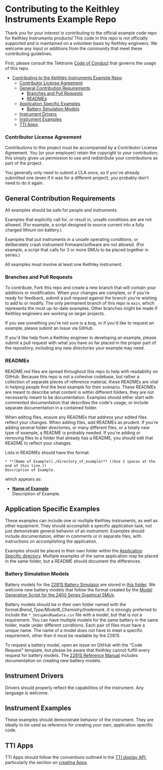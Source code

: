# Contributing to the Keithley Instruments Example Repo

Thank you for your interest in contributing to the official example code repo for Keithley Instruments products! This code in this repo is not officially supported and is maintained on a volunteer basis by Keithley engineers. We welcome any input or additions from the community that meet these contributing guidelines. 

First, please consult the Tektronix [Code of Conduct](https://github.com/tektronix/.github/blob/main/CODE_OF_CONDUCT.md) that governs the usage of this repo.

- [Contributing to the Keithley Instruments Example Repo](#contributing-to-the-keithley-instruments-example-repo)
    - [Contributor License Agreement](#contributor-license-agreement)
  - [General Contribution Requirements](#general-contribution-requirements)
    - [Branches and Pull Requests](#branches-and-pull-requests)
    - [READMEs](#readmes)
  - [Application Specific Examples](#application-specific-examples)
    - [Battery Simulation Models](#battery-simulation-models)
  - [Instrument Drivers](#instrument-drivers)
  - [Instrument Examples](#instrument-examples)
  - [TTI Apps](#tti-apps)

### Contributor License Agreement

Contributions to this project must be accompanied by a Contributor License Agreement. You (or your employer) retain the copyright to your contribution; this simply gives us permission to use and redistribute your contributions as part of the project.

You generally only need to submit a CLA once, so if you've already submitted one (even if it was for a different project), you probably don't need to do it again.

## General Contribution Requirements

All examples should be safe for people and instruments. 

Examples that explicitly call for, or result in, unsafe conditions are are not allowed. (For example, a script designed to source current into a fully charged lithium ion battery.) 

Examples that put instruments in a unsafe operating conditions, or deliberately crash instrument firmware/software are not allowed. (For example, a script that calls for 3 or more SMUs to be placed together in series.)

All examples must involve at least one Keithley instrument.

### Branches and Pull Requests

To contribute, Fork this repo and create a new branch that will contain your additions or modification. When your changes are complete, or if you're ready for feedback, submit a pull request against the branch you're wishing to add to or modify. The only permanent branch of this repo is `main`, which represents the most up-to-date examples. Other branches might be made if Keithley engineers are working on larger projects.

If you see something you're not sure is a bug, or if you'd like to request an example, please submit an Issue via GitHub.  

If you'd like help from a Keithley engineer in developing an example, please submit a pull request with what you have so far placed in the proper part of the repository, including any new directories your example may need. 

### READMEs

README.md files are spread throughout this repo to help with readability on GitHub. Because this repo is not a cohesive codebase, but rather a collection of separate pieces of reference material, these READMEs are vital in helping people find the best example for their scenario. These READMEs are meant to describe what content is within different folders, they are not necessarily meant to be documentation. Examples should either start with commented documentation that describes the code's usage, or include separate documentation in a contained folder. 

When editing files, ensure any READMEs that address your edited files reflect your changes. When adding files, add READMEs as prudent. If you're adding several folder directories, or many different files, or a totally new type of example, a README is probably needed. If you're adding or removing files to a folder that already has a README, you should edit that README to reflect your changes. 

Lists in READMEs should have this format:

```
* **[Name of Example](./directory_of_example)** ((Use 2 spaces at the end of this line.))
Description of Example.
```

which appears as:

* **[Name of Example](./directory_of_example/)**  
Description of Example.

## Application Specific Examples

These examples can include one or multiple Keithley instruments, as well as other equipment. They should accomplish a specific application task, not just demonstrate general behavior of an instrument. Examples should include documentation, either in comments or in separate files, with instructions on accomplishing the application.

Examples should be placed in their own folder within the [Application Specific directory](./Application_Specific/). Multiple examples of the same application may be placed in the same folder, but a README should document the differences.

### Battery Simulation Models

Battery models for the [2281S Battery Simulator](https://www.tek.com/tektronix-and-keithley-dc-power-supplies/2281s) are stored in [this folder](./Application_Specific/Battery_Simulation/2281S_Battery_Models/). We welcome new battery models that follow the format created by the [Model Generation Script for the 2400 Series Graphical SMUs](./Application_Specific/Battery_Simulation/Model_Generation_Script/). 

Battery models should be in their own folder named with the format:*Brand\_Type/Model#\_Chemistry/trademark*. It is strongly preferred to include the `*_SetupAndRawData.csv` file with a model, but that is not a requirement. You can have multiple models for the same battery in the same folder, made under different conditions. Each pair of files must have a unique name. The name of a model does not have to meet a specific requirement, other than it must be readable by the 2281S. 

To request a battery model, open an issue on GitHub with the "Code Request" template, but please be aware that Keithley cannot fulfill every request for battery models. The [2281S Reference Manual](https://www.tek.com/en/support/product-support?series=Keithley%20Series%202281S%20Battery%20Simulator&type=manual) includes documentation on creating new battery models. 

## Instrument Drivers

Drivers should properly reflect the capabilities of the instrument. Any language is welcome.

## Instrument Examples

These examples should demonstrate behavior of the instrument. They are ideally to be used as reference for creating your own, application specific code. 

## TTI Apps

TTI Apps should follow the conventions outlined in the [TTI display API](/TTI_Apps/TTI_Display_API/README.md), particularly the section on [creating Apps](/TTI_Apps/TTI_Display_API/README.md#tti-apps).